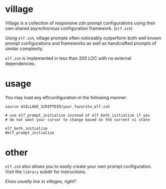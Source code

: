 # village

Village is a collection of responsive zsh prompt configurations using their own shared asynchronous configuration framework. (`elf.zsh`)

Using `elf.zsh`, village prompts often noticeably outperform both well known prompt configurations and frameworks as well as handcrafted prompts of similar complexity.

`elf.zsh` is implemented in less than 200 LOC with no external dependencies.

# usage

You may load any elf/configuration in the following manner:

```
source $VILLAGE_SCRIPTDIR/your_favorite_elf.zsh

# use elf_prompt_initialize instead of elf_both_initialize if you
# do not want your cursor to change based on the current vi state

elf_both_initialize
#elf_prompt_initialize
```

# other
`elf.zsh` also allows you to easily create your own prompt configuration.
Visit the `library` subdir for instructions.

*Elves usually live in villages, right?*
